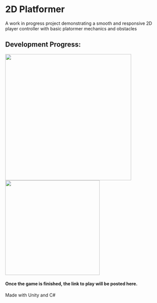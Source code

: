 # 2D Platformer

A work in progress project demonstrating a smooth and responsive 2D player controller with basic platormer mechanics and obstacles

## Development Progress:

<img src="https://user-images.githubusercontent.com/66329929/221750394-bf323b57-1c60-4312-93a0-96cbe0c53088.gif" width="400" />

<img src="https://user-images.githubusercontent.com/66329929/221377440-3ae32150-ec41-4047-9ca8-bf7481c60b05.gif" width="300" />

#### Once the game is finished, the link to play will be posted here.

Made with Unity and C#

